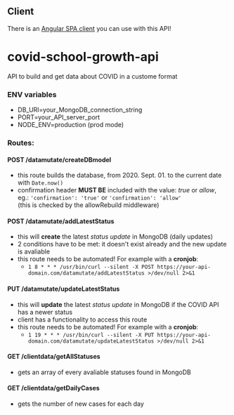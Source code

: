 ## Client
There is an [Angular SPA client](https://github.com/anymus0/covid-school-growth-angular) you can use with this API!

# covid-school-growth-api
API to build and get data about COVID in a custome format

### ENV variables
- DB_URI=your_MongoDB_connection_string
- PORT=your_API_server_port
- NODE_ENV=production (prod mode)

### Routes:

#### POST /datamutate/createDBmodel
- this route builds the database, from 2020. Sept. 01. to the current date with `Date.now()`
- confirmation header <b>MUST BE</b> included with the value: <i>true</i> or <i>allow</i>, eg.: `'confirmation': 'true'` or `'confirmation': 'allow'`<br>(this is checked by the allowRebuild middleware)

#### POST /datamutate/addLatestStatus
- this will **create** the latest *status update* in MongoDB (daily updates)
- 2 conditions have to be met: it doesn't exist already and the new update is avaliable
- this route needs to be automated! For example with a <b>cronjob</b>:<br>
  - `1 8 * * * /usr/bin/curl --silent -X POST https://your-api-domain.com/datamutate/addLatestStatus >/dev/null 2>&1`

#### PUT /datamutate/updateLatestStatus
- this will **update** the latest *status update* in MongoDB if the COVID API has a newer status
- client has a functionality to access this route
- this route needs to be automated! For example with a <b>cronjob</b>:<br>
  - `1 19 * * * /usr/bin/curl --silent -X PUT https://your-api-domain.com/datamutate/updateLatestStatus >/dev/null 2>&1`

#### GET /clientdata/getAllStatuses
- gets an array of every avaliable statuses found in MongoDB

#### GET /clientdata/getDailyCases
- gets the number of new cases for each day
